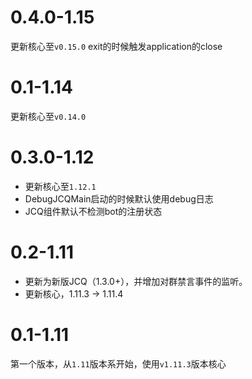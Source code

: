 # 0.4.0-1.15
更新核心至`v0.15.0`
exit的时候触发application的close

# 0.1-1.14
更新核心至`v0.14.0`

# 0.3.0-1.12
- 更新核心至`1.12.1`
- DebugJCQMain启动的时候默认使用debug日志
- JCQ组件默认不检测bot的注册状态

# 0.2-1.11
- 更新为新版JCQ（1.3.0+），并增加对群禁言事件的监听。
- 更新核心，1.11.3 -> 1.11.4

# 0.1-1.11
第一个版本，从`1.11`版本系开始，使用`v1.11.3`版本核心
